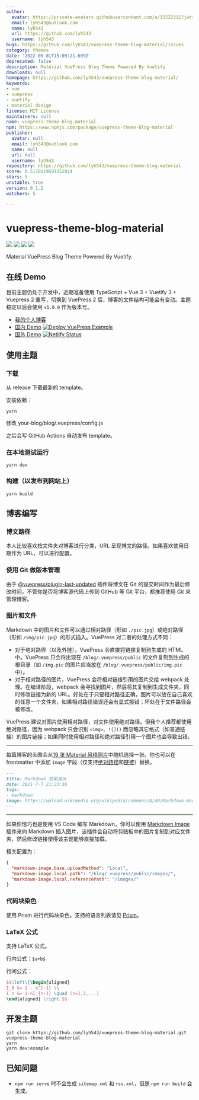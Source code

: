 ```yaml
---
author:
  avatar: https://private-avatars.githubusercontent.com/u/15522311?jwt=eyJhbGciOiJIUzI1NiIsInR5cCI6IkpXVCJ9.eyJpc3MiOiJnaXRodWIuY29tIiwiYXVkIjoicmF3LmdpdGh1YnVzZXJjb250ZW50LmNvbSIsImtleSI6ImtleTEiLCJleHAiOjE3MzQ2NTUzODAsIm5iZiI6MTczNDY1NDE4MCwicGF0aCI6Ii91LzE1NTIyMzExIn0.Q4ySroReMsu56xTEwhfwRolFg4mMOldHmlRzow9qSQw&v=4
  email: lyh543@outlook.com
  name: lyh543
  url: https://github.com/lyh543
  username: lyh543
bugs: https://github.com/lyh543/vuepress-theme-blog-material/issues
category: themes
date: '2022-05-01T15:09:21.699Z'
deprecated: false
description: Material VuePress Blog Theme Powered By Vuetify
downloads: null
homepage: https://github.com/lyh543/vuepress-theme-blog-material/
keywords:
- vue
- vuepress
- vuetify
- material design
license: MIT License
maintainers: null
name: vuepress-theme-blog-material
npm: https://www.npmjs.com/package/vuepress-theme-blog-material
publisher:
  avatar: null
  email: lyh543@outlook.com
  name: null
  url: null
  username: lyh543
repository: https://github.com/lyh543/vuepress-theme-blog-material
score: 0.5178119591352814
stars: 5
unstable: true
version: 0.1.2
watchers: 5

---
```


# vuepress-theme-blog-material

[![](https://img.shields.io/npm/l/vuepress-theme-blog-material.svg)](https://github.com/lyh543/vuepress-theme-blog-material/blob/master/LICENSE) [![](https://img.shields.io/npm/v/vuepress-theme-blog-material.svg)](https://www.npmjs.com/package/vuepress-theme-blog-material) [![](https://img.shields.io/npm/dt/vuepress-theme-blog-material.svg)](https://www.npmjs.com/package/vuepress-theme-blog-material) [![](https://img.shields.io/github/last-commit/lyh543/vuepress-theme-blog-material.svg)](https://github.com/lyh543/vuepress-theme-blog-material/commits/master)

Material VuePress Blog Theme Powered By Vuetify.

## 在线 Demo

目前主题仍处于开发中，近期准备使用 TypeScript + Vue 3 + Vuetify 3 + Vuepress 2 重写，切换到 VuePress 2 后，博客的文件结构可能会有变动。主题稳定以后会使用 `v1.0.0` 作为版本号。

* [我的个人博客](https://blog.lyh543.cn)
* [国内 Demo](https://vuepress-theme-blog-material.lyh543.cn/) [![Deploy VuePress Example](https://github.com/lyh543/vuepress-theme-blog-material/actions/workflows/deploy-template.yml/badge.svg)](https://github.com/lyh543/vuepress-theme-blog-material/actions/workflows/deploy-template.yml)
* [国外 Demo](https://vuepress-theme-blog-material.netlify.app/) [![Netlify Status](https://api.netlify.com/api/v1/badges/1c1bdacd-89b2-4b60-a19d-58929dab5f16/deploy-status)](https://app.netlify.com/sites/vuepress-theme-blog-material/deploys)

## 使用主题

### 下载

从 release 下载最新的 template。

安装依赖：

```shell
yarn
```

修改 your-blog/blog/.vuepress/config.js


之后会写 GitHub Actions 自动发布 template。

### 在本地测试运行

```shell
yarn dev
```

### 构建（以发布到网站上）

```shell
yarn build
```

## 博客编写

### 博文路径

本人比较喜欢按文件夹对博客进行分类，URL 呈现博文的路径。如果喜欢使用日期作为 URL，可以进行配置。

### 使用 Git 做版本管理

由于 [@vuepress/plugin-last-updated](https://vuepress.vuejs.org/plugin/official/plugin-last-updated.html) 插件将博文在 Git 的提交时间作为最后修改时间，不管你是否将博客源代码上传到 GitHub 等 Git 平台，都推荐使用 Git 来管理博客。

### 图片和文件

Markdown 中的图片和文件可以通过相对路径（形如 `./pic.jpg`）或绝对路径（形如 `/img/pic.jpg`）的形式插入。VuePress 对二者的处理方式不同：

* 对于绝对路径（以及外链），VuePress 会直接将链接复制到生成的 HTML 中。VuePress 只会将出现在 `/blog/.vuepress/public` 的文件复制到生成的根目录（如 `/img.pic` 的图片应当放在 `/blog/.vuepress/public/img.pic` 中）。
* 对于相对路径的图片，VuePress 会将相对链接引用的图片交给 webpack 处理。在编译阶段，webpack 会寻找到图片，然后将其复制到生成文件夹，同时修改链接为新的 URL。好处在于只要相对路径正确，图片可以放在自己喜欢的任意一个文件夹，如果相对路径错误还会有显式报错；坏处在于文件路径会被修改。

VuePress 建议对图片使用相对路径，对文件使用绝对路径。但我个人推荐都使用绝对路径，因为 webpack 只会识别 `<img>`、`![]()` 而忽略其它格式（如普通链接）的图片链接；如果同时使用相对路径和绝对路径引用一个图片也会导致出错。

-------------

每篇博客的头图会从[19 张 Material 风格照片](https://github.com/lyh543/vuepress-theme-blog-material/tree/template/blog/.vuepress/public/theme/random)中随机选择一张。你也可以在 frontmatter 中添加 `image` 字段（仅支持[绝对路径](https://github.com/lyh543/vuepress-theme-blog-material/blob/template/blog/_posts/markdown/markdown-demo.md)和[链接](https://github.com/lyh543/vuepress-theme-blog-material/blob/template/blog/_posts/markdown/markdown-demo-2.md)）替换。

```markdown
---
title: Markdown 效果演示
date: 2021-7-7 21:23:36
tags:
- markdown 
image: https://upload.wikimedia.org/wikipedia/commons/4/48/Markdown-mark.svg
---
```

------------------

如果你恰巧也是使用 VS Code 编写 Markdown，你可以使用 [Markdown Image](https://marketplace.visualstudio.com/items?itemName=hancel.markdown-image) 插件来向 Markdown 插入图片，该插件会自动将剪贴板中的图片复制到对应文件夹，然后修改链接使得该主题能够直接加载。

相关配置为：

```json
{
  "markdown-image.base.uploadMethod": "Local",
  "markdown-image.local.path": "/blog/.vuepress/public/images/",
  "markdown-image.local.referencePath": "/images/"
}
```

### 代码块染色

使用 Prism 进行代码块染色。支持的语言列表请见 [Prism](https://prismjs.com/#languages-list)。

### LaTeX 公式

支持 LaTeX 公式。

行内公式：`$a+b$`

行间公式：

```latex
$$\left\{\begin{aligned}
I_0 &= 1 - e^{-1} \\
I_n &= 1-nI_{n-1} \quad (n=1,2,...)
\end{aligned} \right.$$
```

## 开发主题

```shell
git clone https://github.com/lyh543/vuepress-theme-blog-material.git vuepress-theme-blog-material
yarn
yarn dev:example
```

## 已知问题

* `npm run serve` 时不会生成 `sitemap.xml` 和 `rss.xml`，但是 `npm run build` 会生成。

